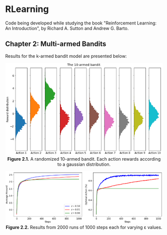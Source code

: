 # RLearning

Code being developed while studying the book "Reinforcement Learning: An Introduction", by Richard A. Sutton and Andrew G. Barto.

## Chapter 2: Multi-armed Bandits

Results for the k-armed bandit model are presented below:

<p align="center">
    <img src="img/ch2/karmedbandit_actions.png"><br>
    <b>Figure 2.1.</b> A randomized 10-armed bandit. Each action rewards according to a gaussian distribution.
</p>

<p align="center">
    <img src="img/ch2/karmedbandit_evaluation.png"><br>
    <b>Figure 2.2.</b> Results from 2000 runs of 1000 steps each for varying &epsilon; values.
</p>
